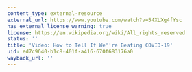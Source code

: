 ```yaml
---
content_type: external-resource
external_url: https://www.youtube.com/watch?v=54XLXg4fYsc
has_external_license_warning: true
license: https://en.wikipedia.org/wiki/All_rights_reserved
status: ''
title: 'Video: How to Tell If We''re Beating COVID-19'
uid: ed7c9640-b1c8-401f-a416-670f683176a0
wayback_url: ''
---
```

